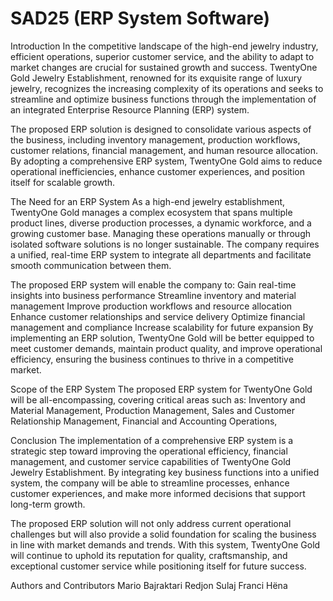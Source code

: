 # SAD25 (ERP System Software)
Introduction
In the competitive landscape of the high-end jewelry industry, efficient operations, superior customer service, and the ability to adapt to market changes are crucial for sustained growth and success. TwentyOne Gold Jewelry Establishment, renowned for its exquisite range of luxury jewelry, recognizes the increasing complexity of its operations and seeks to streamline and optimize business functions through the implementation of an integrated Enterprise Resource Planning (ERP) system.

The proposed ERP solution is designed to consolidate various aspects of the business, including inventory management, production workflows, customer relations, financial management, and human resource allocation. By adopting a comprehensive ERP system, TwentyOne Gold aims to reduce operational inefficiencies, enhance customer experiences, and position itself for scalable growth.

The Need for an ERP System
As a high-end jewelry establishment, TwentyOne Gold manages a complex ecosystem that spans multiple product lines, diverse production processes, a dynamic workforce, and a growing customer base. Managing these operations manually or through isolated software solutions is no longer sustainable. The company requires a unified, real-time ERP system to integrate all departments and facilitate smooth communication between them.

The proposed ERP system will enable the company to:
Gain real-time insights into business performance
Streamline inventory and material management
Improve production workflows and resource allocation
Enhance customer relationships and service delivery
Optimize financial management and compliance
Increase scalability for future expansion
By implementing an ERP solution, TwentyOne Gold will be better equipped to meet customer demands, maintain product quality, and improve operational efficiency, ensuring the business continues to thrive in a competitive market.

Scope of the ERP System
The proposed ERP system for TwentyOne Gold will be all-encompassing, covering critical areas such as:
Inventory and Material Management,
Production Management,
Sales and Customer Relationship Management,
Financial and Accounting Operations,



Conclusion
The implementation of a comprehensive ERP system is a strategic step toward improving the operational efficiency, financial management, and customer service capabilities of TwentyOne Gold Jewelry Establishment. By integrating key business functions into a unified system, the company will be able to streamline processes, enhance customer experiences, and make more informed decisions that support long-term growth.

The proposed ERP solution will not only address current operational challenges but will also provide a solid foundation for scaling the business in line with market demands and trends. With this system, TwentyOne Gold will continue to uphold its reputation for quality, craftsmanship, and exceptional customer service while positioning itself for future success.

Authors and Contributors
Mario Bajraktari
Redjon Sulaj
Franci Hëna
